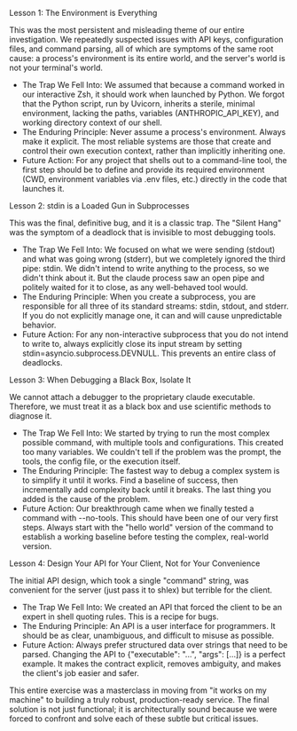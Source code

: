 Lesson 1: The Environment is Everything


  This was the most persistent and misleading theme of our entire investigation. We repeatedly suspected
  issues with API keys, configuration files, and command parsing, all of which are symptoms of the same
  root cause: a process's environment is its entire world, and the server's world is not your terminal's
  world.


   * The Trap We Fell Into: We assumed that because a command worked in our interactive Zsh, it should work
     when launched by Python. We forgot that the Python script, run by Uvicorn, inherits a sterile, minimal
     environment, lacking the paths, variables (ANTHROPIC_API_KEY), and working directory context of our
     shell.
   * The Enduring Principle: Never assume a process's environment. Always make it explicit. The most reliable
     systems are those that create and control their own execution context, rather than implicitly inheriting
     one.
   * Future Action: For any project that shells out to a command-line tool, the first step should be to define
     and provide its required environment (CWD, environment variables via .env files, etc.) directly in the
     code that launches it.

  Lesson 2: stdin is a Loaded Gun in Subprocesses

  This was the final, definitive bug, and it is a classic trap. The "Silent Hang" was the symptom of a
  deadlock that is invisible to most debugging tools.


   * The Trap We Fell Into: We focused on what we were sending (stdout) and what was going wrong (stderr),
     but we completely ignored the third pipe: stdin. We didn't intend to write anything to the process, so
     we didn't think about it. But the claude process saw an open pipe and politely waited for it to close,
     as any well-behaved tool would.
   * The Enduring Principle: When you create a subprocess, you are responsible for all three of its standard
     streams: stdin, stdout, and stderr. If you do not explicitly manage one, it can and will cause
     unpredictable behavior.
   * Future Action: For any non-interactive subprocess that you do not intend to write to, always explicitly
     close its input stream by setting stdin=asyncio.subprocess.DEVNULL. This prevents an entire class of
     deadlocks.

  Lesson 3: When Debugging a Black Box, Isolate It


  We cannot attach a debugger to the proprietary claude executable. Therefore, we must treat it as a black
  box and use scientific methods to diagnose it.


   * The Trap We Fell Into: We started by trying to run the most complex possible command, with multiple tools
     and configurations. This created too many variables. We couldn't tell if the problem was the prompt, the
     tools, the config file, or the execution itself.
   * The Enduring Principle: The fastest way to debug a complex system is to simplify it until it works. Find
     a baseline of success, then incrementally add complexity back until it breaks. The last thing you added
     is the cause of the problem.
   * Future Action: Our breakthrough came when we finally tested a command with --no-tools. This should have
     been one of our very first steps. Always start with the "hello world" version of the command to establish
     a working baseline before testing the complex, real-world version.

  Lesson 4: Design Your API for Your Client, Not for Your Convenience

  The initial API design, which took a single "command" string, was convenient for the server (just pass it to
   shlex) but terrible for the client.


   * The Trap We Fell Into: We created an API that forced the client to be an expert in shell quoting rules.
     This is a recipe for bugs.
   * The Enduring Principle: An API is a user interface for programmers. It should be as clear, unambiguous,
     and difficult to misuse as possible.
   * Future Action: Always prefer structured data over strings that need to be parsed. Changing the API to
     {"executable": "...", "args": [...]} is a perfect example. It makes the contract explicit, removes
     ambiguity, and makes the client's job easier and safer.


  This entire exercise was a masterclass in moving from "it works on my machine" to building a truly
  robust, production-ready service. The final solution is not just functional; it is architecturally sound
  because we were forced to confront and solve each of these subtle but critical issues.